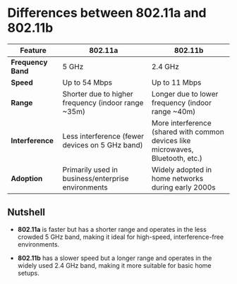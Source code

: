 # Differences between 802.11a and 802.11b

| **Feature**        | **802.11a**                                  | **802.11b**                                  |
|--------------------|---------------------------------------------|---------------------------------------------|
| **Frequency Band** | 5 GHz                                       | 2.4 GHz                                    |
| **Speed**         | Up to 54 Mbps                               | Up to 11 Mbps                              |
| **Range**         | Shorter due to higher frequency (indoor range ~35m) | Longer due to lower frequency (indoor range ~40m) |
| **Interference**  | Less interference (fewer devices on 5 GHz band) | More interference (shared with common devices like microwaves, Bluetooth, etc.) |
| **Adoption**      | Primarily used in business/enterprise environments | Widely adopted in home networks during early 2000s |

## Nutshell

- **802.11a** is faster but has a shorter range and operates in the less crowded 5 GHz band, making it ideal for high-speed, interference-free environments.

- **802.11b** has a slower speed but a longer range and operates in the widely used 2.4 GHz band, making it more suitable for basic home setups.
